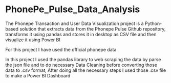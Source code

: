 # PhonePe_Pulse_Data_Analysis
The Phonepe Transaction and User Data Visualization project is a Python-based solution that extracts data from the Phonepe Pulse Github repository, transforms it using pandas and stores it in desktop as CSV file and then visualize it using Power BI 

For this project I have used the official phonepe data 

In this project I used the pandas library to web scraping the data by parse the json file and to do necessary Data Cleaning before converting those data to .csv format, After doing all the necessary steps I used those .csv file to make a Power BI Dashboard
